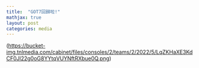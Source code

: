 ```yaml
---
title:  "GOT7回歸啦!"
mathjax: true
layout: post
categories: media
---
```


(https://bucket-img.tnlmedia.com/cabinet/files/consoles/2/teams/2/2022/5/LqZKHaXE3KdCF0Jl22g0oG8YYtqVUYNftRXbue0Q.png)


